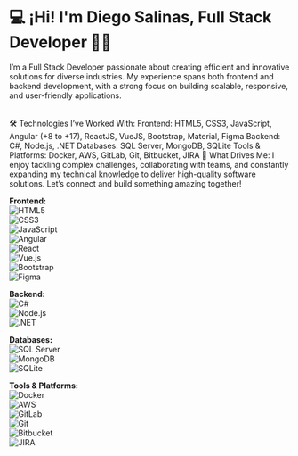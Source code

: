 <h1>💻 ¡Hi! I'm Diego Salinas, Full Stack Developer 👨‍💻</h1>

I’m a Full Stack Developer passionate about creating efficient and innovative solutions for diverse industries. My experience spans both frontend and backend development, with a strong focus on building scalable, responsive, and user-friendly applications.
<table>
  
</table>
🛠️ Technologies I’ve Worked With:
Frontend: HTML5, CSS3, JavaScript, Angular (+8 to +17), ReactJS, VueJS, Bootstrap, Material, Figma
Backend: C#, Node.js, .NET
Databases: SQL Server, MongoDB, SQLite
Tools & Platforms: Docker, AWS, GitLab, Git, Bitbucket, JIRA
🚀 What Drives Me:
I enjoy tackling complex challenges, collaborating with teams, and constantly expanding my technical knowledge to deliver high-quality software solutions. Let’s connect and build something amazing together!


**Frontend:**  
![HTML5](https://img.shields.io/badge/HTML5-%23E34F26.svg?style=flat&logo=html5&logoColor=white)  
![CSS3](https://img.shields.io/badge/CSS3-%231572B6.svg?style=flat&logo=css3&logoColor=white)  
![JavaScript](https://img.shields.io/badge/JavaScript-%23F7DF1E.svg?style=flat&logo=javascript&logoColor=black)  
![Angular](https://img.shields.io/badge/Angular-%23DD0031.svg?style=flat&logo=angular&logoColor=white)  
![React](https://img.shields.io/badge/React-%2361DAFB.svg?style=flat&logo=react&logoColor=black)  
![Vue.js](https://img.shields.io/badge/Vue.js-%234FC08D.svg?style=flat&logo=vue.js&logoColor=white)  
![Bootstrap](https://img.shields.io/badge/Bootstrap-%23563D7C.svg?style=flat&logo=bootstrap&logoColor=white)  
![Figma](https://img.shields.io/badge/Figma-%23F24E1E.svg?style=flat&logo=figma&logoColor=white)  

**Backend:**  
![C#](https://img.shields.io/badge/C%23-%23239120.svg?style=flat&logo=c-sharp&logoColor=white)  
![Node.js](https://img.shields.io/badge/Node.js-%23339933.svg?style=flat&logo=node.js&logoColor=white)  
![.NET](https://img.shields.io/badge/.NET-%235C2D91.svg?style=flat&logo=.net&logoColor=white)  

**Databases:**  
![SQL Server](https://img.shields.io/badge/SQL_Server-%23CC2927.svg?style=flat&logo=microsoft-sql-server&logoColor=white)  
![MongoDB](https://img.shields.io/badge/MongoDB-%2347A248.svg?style=flat&logo=mongodb&logoColor=white)  
![SQLite](https://img.shields.io/badge/SQLite-%23003B57.svg?style=flat&logo=sqlite&logoColor=white)  

**Tools & Platforms:**  
![Docker](https://img.shields.io/badge/Docker-%232496ED.svg?style=flat&logo=docker&logoColor=white)  
![AWS](https://img.shields.io/badge/AWS-%23FF9900.svg?style=flat&logo=amazon-aws&logoColor=white)  
![GitLab](https://img.shields.io/badge/GitLab-%23FC6D26.svg?style=flat&logo=gitlab&logoColor=white)  
![Git](https://img.shields.io/badge/Git-%23F05033.svg?style=flat&logo=git&logoColor=white)  
![Bitbucket](https://img.shields.io/badge/Bitbucket-%230047B3.svg?style=flat&logo=bitbucket&logoColor=white)  
![JIRA](https://img.shields.io/badge/JIRA-%230A0FFF.svg?style=flat&logo=jira&logoColor=white)  
